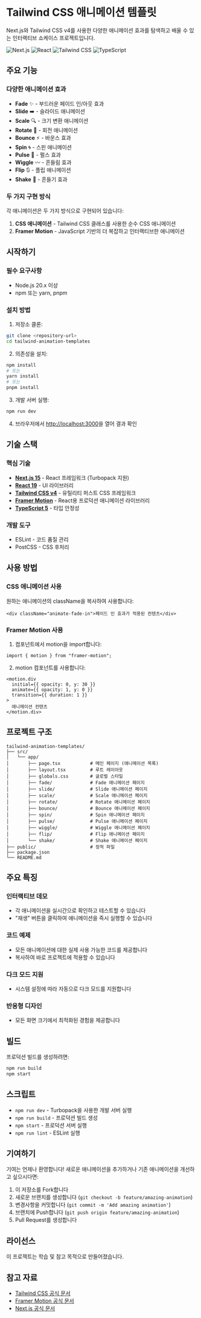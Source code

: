 # Tailwind CSS 애니메이션 템플릿

Next.js와 Tailwind CSS v4를 사용한 다양한 애니메이션 효과를 탐색하고 배울 수 있는 인터랙티브 쇼케이스 프로젝트입니다.

![Next.js](https://img.shields.io/badge/Next.js-15.5.5-black?style=flat-square&logo=next.js)
![React](https://img.shields.io/badge/React-19.1.0-blue?style=flat-square&logo=react)
![Tailwind CSS](https://img.shields.io/badge/Tailwind-v4-38bdf8?style=flat-square&logo=tailwind-css)
![TypeScript](https://img.shields.io/badge/TypeScript-5-blue?style=flat-square&logo=typescript)

## 주요 기능

### 다양한 애니메이션 효과

- **Fade** ✨ - 부드러운 페이드 인/아웃 효과
- **Slide** ➡️ - 슬라이드 애니메이션
- **Scale** 🔍 - 크기 변환 애니메이션
- **Rotate** 🔄 - 회전 애니메이션
- **Bounce** ⚡ - 바운스 효과
- **Spin** 🌀 - 스핀 애니메이션
- **Pulse** 💓 - 펄스 효과
- **Wiggle** 〰️ - 흔들림 효과
- **Flip** 🔃 - 플립 애니메이션
- **Shake** 📳 - 흔들기 효과

### 두 가지 구현 방식

각 애니메이션은 두 가지 방식으로 구현되어 있습니다:

1. **CSS 애니메이션** - Tailwind CSS 클래스를 사용한 순수 CSS 애니메이션
2. **Framer Motion** - JavaScript 기반의 더 복잡하고 인터랙티브한 애니메이션

## 시작하기

### 필수 요구사항

- Node.js 20.x 이상
- npm 또는 yarn, pnpm

### 설치 방법

1. 저장소 클론:

```bash
git clone <repository-url>
cd tailwind-animation-templates
```

2. 의존성을 설치:

```bash
npm install
# 또는
yarn install
# 또는
pnpm install
```

3. 개발 서버 실행:

```bash
npm run dev
```

4. 브라우저에서 [http://localhost:3000](http://localhost:3000)을 열어 결과 확인

## 기술 스택

### 핵심 기술

- **[Next.js 15](https://nextjs.org/)** - React 프레임워크 (Turbopack 지원)
- **[React 19](https://react.dev/)** - UI 라이브러리
- **[Tailwind CSS v4](https://tailwindcss.com/)** - 유틸리티 퍼스트 CSS 프레임워크
- **[Framer Motion](https://www.framer.com/motion/)** - React용 프로덕션 애니메이션 라이브러리
- **[TypeScript 5](https://www.typescriptlang.org/)** - 타입 안정성

### 개발 도구

- ESLint - 코드 품질 관리
- PostCSS - CSS 후처리

## 사용 방법

### CSS 애니메이션 사용

원하는 애니메이션의 className을 복사하여 사용합니다:

```tsx
<div className="animate-fade-in">페이드 인 효과가 적용된 컨텐츠</div>
```

### Framer Motion 사용

1. 컴포넌트에서 motion을 import합니다:

```tsx
import { motion } from "framer-motion";
```

2. motion 컴포넌트를 사용합니다:

```tsx
<motion.div
  initial={{ opacity: 0, y: 30 }}
  animate={{ opacity: 1, y: 0 }}
  transition={{ duration: 1 }}
>
  애니메이션 컨텐츠
</motion.div>
```

## 프로젝트 구조

```
tailwind-animation-templates/
├── src/
│   └── app/
│       ├── page.tsx           # 메인 페이지 (애니메이션 목록)
│       ├── layout.tsx         # 루트 레이아웃
│       ├── globals.css        # 글로벌 스타일
│       ├── fade/              # Fade 애니메이션 페이지
│       ├── slide/             # Slide 애니메이션 페이지
│       ├── scale/             # Scale 애니메이션 페이지
│       ├── rotate/            # Rotate 애니메이션 페이지
│       ├── bounce/            # Bounce 애니메이션 페이지
│       ├── spin/              # Spin 애니메이션 페이지
│       ├── pulse/             # Pulse 애니메이션 페이지
│       ├── wiggle/            # Wiggle 애니메이션 페이지
│       ├── flip/              # Flip 애니메이션 페이지
│       └── shake/             # Shake 애니메이션 페이지
├── public/                    # 정적 파일
├── package.json
└── README.md
```

## 주요 특징

### 인터랙티브 데모

- 각 애니메이션을 실시간으로 확인하고 테스트할 수 있습니다
- "재생" 버튼을 클릭하여 애니메이션을 즉시 실행할 수 있습니다

### 코드 예제

- 모든 애니메이션에 대한 실제 사용 가능한 코드를 제공합니다
- 복사하여 바로 프로젝트에 적용할 수 있습니다

### 다크 모드 지원

- 시스템 설정에 따라 자동으로 다크 모드를 지원합니다

### 반응형 디자인

- 모든 화면 크기에서 최적화된 경험을 제공합니다

## 빌드

프로덕션 빌드를 생성하려면:

```bash
npm run build
npm start
```

## 스크립트

- `npm run dev` - Turbopack을 사용한 개발 서버 실행
- `npm run build` - 프로덕션 빌드 생성
- `npm start` - 프로덕션 서버 실행
- `npm run lint` - ESLint 실행

## 기여하기

기여는 언제나 환영합니다! 새로운 애니메이션을 추가하거나 기존 애니메이션을 개선하고 싶으시다면:

1. 이 저장소를 Fork합니다
2. 새로운 브랜치를 생성합니다 (`git checkout -b feature/amazing-animation`)
3. 변경사항을 커밋합니다 (`git commit -m 'Add amazing animation'`)
4. 브랜치에 Push합니다 (`git push origin feature/amazing-animation`)
5. Pull Request를 생성합니다

## 라이선스

이 프로젝트는 학습 및 참고 목적으로 만들어졌습니다.

## 참고 자료

- [Tailwind CSS 공식 문서](https://tailwindcss.com/docs)
- [Framer Motion 공식 문서](https://www.framer.com/motion/)
- [Next.js 공식 문서](https://nextjs.org/docs)

